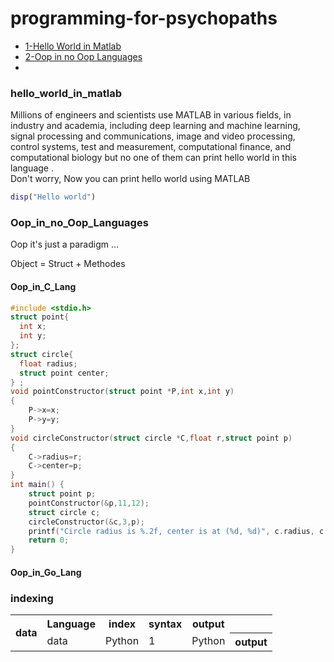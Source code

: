 # programming-for-psychopaths

- [1-Hello World in Matlab](#hello_world_in_matlab)
- [2-Oop in no Oop Languages](#Oop_in_no_Oop_Languages)
- 
                         
### hello_world_in_matlab    

Millions of engineers and scientists use MATLAB in various fields, in industry and academia, including deep learning and machine learning, signal processing and communications, image and video processing, control systems, test and measurement, computational finance, and computational biology but no one of them can print hello world in this language .</br>
Don't worry, Now you can print hello world using MATLAB 

```matlab       
disp("Hello world")  
```  

### Oop_in_no_Oop_Languages

Oop it's just a paradigm ... </br>

Object = Struct + Methodes 

#### Oop_in_C_Lang

```c
#include <stdio.h>
struct point{
  int x;
  int y;
};
struct circle{
  float radius;
  struct point center;
} ; 
void pointConstructor(struct point *P,int x,int y)
{
    P->x=x;
    P->y=y;
}
void circleConstructor(struct circle *C,float r,struct point p)
{
    C->radius=r;
    C->center=p;
}
int main() {
    struct point p;
    pointConstructor(&p,11,12);   
    struct circle c;
    circleConstructor(&c,3,p);
    printf("Circle radius is %.2f, center is at (%d, %d)", c.radius, c.center.x, c.center.y);
    return 0;
}
``` 

#### Oop_in_Go_Lang


### indexing

<table>
<tr>
<th rowspan=2>data</th>
<th>Language</th>
<th>index</th>
<th>syntax</th>
<th>output</th>
</tr>
<tr>
<td rowspan=2>data</td>
<td>Python</td>
<td rowspan=2>1</td>
<td>Python</td>
<th>output</th>
</tr>
</table>
